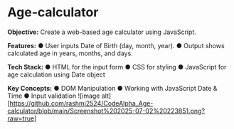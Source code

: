 # Age-calculator
**Objective:** 
Create a web-based age calculator using JavaScript. 

**Features:** 
● User inputs Date of Birth (day, month, year). 
● Output shows calculated age in years, months, and days. 

**Tech Stack:**
● HTML for the input form 
● CSS for styling 
● JavaScript for age calculation using Date object 

**Key Concepts:** 
● DOM Manipulation 
● Working with JavaScript Date & Time 
● Input validation
![image alt][https://github.com/rashmi2524/CodeAlpha_Age-calculator/blob/main/Screenshot%202025-07-02%20223851.png?raw=true]
